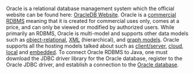 Oracle is a relational database management system which the official website can be found here: [OracleDB Website](https://www.oracle.com/database/). Oracle is a [commercial RDBMS](https://www.navisite.com/blog/open-source-vs-commercial-database-systems/) meaning that it is created for commercial uses only, comes at a price, and can only be viewed or modified by authorized users. While primarily an RDBMS, Oracle is multi-model and supports other data models such as [object-relational](https://docs.oracle.com/en/database/oracle/oracle-database/19/adobj/key-features-object-relational-model.html), [XML](https://www.oracle.com/a/tech/docs/technical-resources/technicalreport-xdb19c-21c-autonomous.pdf) (hierarchical), and [graph models](https://www.oracle.com/database/graph/). Oracle supports all the hosting models talked about such as [client/server](https://docs.oracle.com/cd/A57673_01/DOC/server/doc/SCN73/ch20.htm), [cloud](https://www.oracle.com/assets/ocloud-hosting-delivery-policies-3089853.pdf), [local](https://docs.oracle.com/cd/E24902_01/doc.91/e18843/inst_local_db.htm#EOIWD118) and [embedded](https://www.oracle.com/topics/technologies/embedded/oracle-embedded-technology.html). To connect Oracle RDBMS to Java, one must download the JDBC driver library for the Oracle database, register to the Oracle JDBC driver, and establish a connection to the [Oracle database](https://www.codejava.net/java-se/jdbc/connect-to-oracle-database-via-jdbc).
